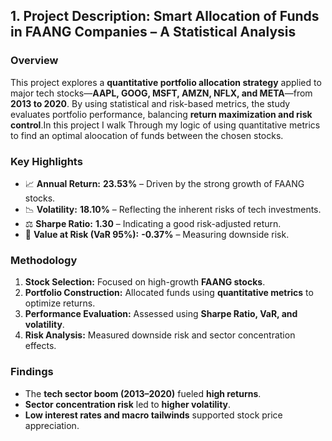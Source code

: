 ## **1. Project Description: Smart Allocation of Funds in FAANG Companies – A Statistical Analysis**  

### **Overview**  
This project explores a **quantitative portfolio allocation strategy** applied to major tech stocks—**AAPL, GOOG, MSFT, AMZN, NFLX, and META**—from **2013 to 2020**. By using statistical and risk-based metrics, the study evaluates portfolio performance, balancing **return maximization and risk control**.In this project I walk Through my logic of using quantitative metrics to find an optimal aloocation of funds between the chosen stocks.

### **Key Highlights**  
- 📈 **Annual Return:** **23.53%** – Driven by the strong growth of FAANG stocks.  
- 📉 **Volatility:** **18.10%** – Reflecting the inherent risks of tech investments.  
- ⚖ **Sharpe Ratio:** **1.30** – Indicating a good risk-adjusted return.  
- 🔻 **Value at Risk (VaR 95%):** **-0.37%** – Measuring downside risk.  

### **Methodology**  
1. **Stock Selection:** Focused on high-growth **FAANG stocks**.  
2. **Portfolio Construction:** Allocated funds using **quantitative metrics** to optimize returns.  
3. **Performance Evaluation:** Assessed using **Sharpe Ratio, VaR, and volatility**.  
4. **Risk Analysis:** Measured downside risk and sector concentration effects.  

### **Findings**  
- The **tech sector boom (2013–2020)** fueled **high returns**.  
- **Sector concentration risk** led to **higher volatility**.  
- **Low interest rates and macro tailwinds** supported stock price appreciation.  



